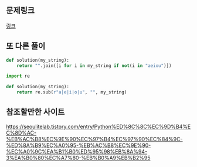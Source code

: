 ## 문제링크

[링크](https://school.programmers.co.kr/learn/courses/30/lessons/120849/solution_groups?language=python3)

## 또 다른 풀이

```py
def solution(my_string):
    return "".join([i for i in my_string if not(i in "aeiou")])
```

```py
import re

def solution(my_string):
    return re.sub(r"a|e|i|o|u", "", my_string)
```

## 참조할만한 사이트

https://seoulitelab.tistory.com/entry/Python%ED%8C%8C%EC%9D%B4%EC%8D%AC-%EB%AC%B8%EC%9E%90%EC%97%B4%EC%97%90%EC%84%9C-%ED%8A%B9%EC%A0%95-%EB%AC%B8%EC%9E%90-%EC%A0%9C%EA%B1%B0%ED%95%98%EB%8A%94-3%EA%B0%80%EC%A7%80-%EB%B0%A9%EB%B2%95